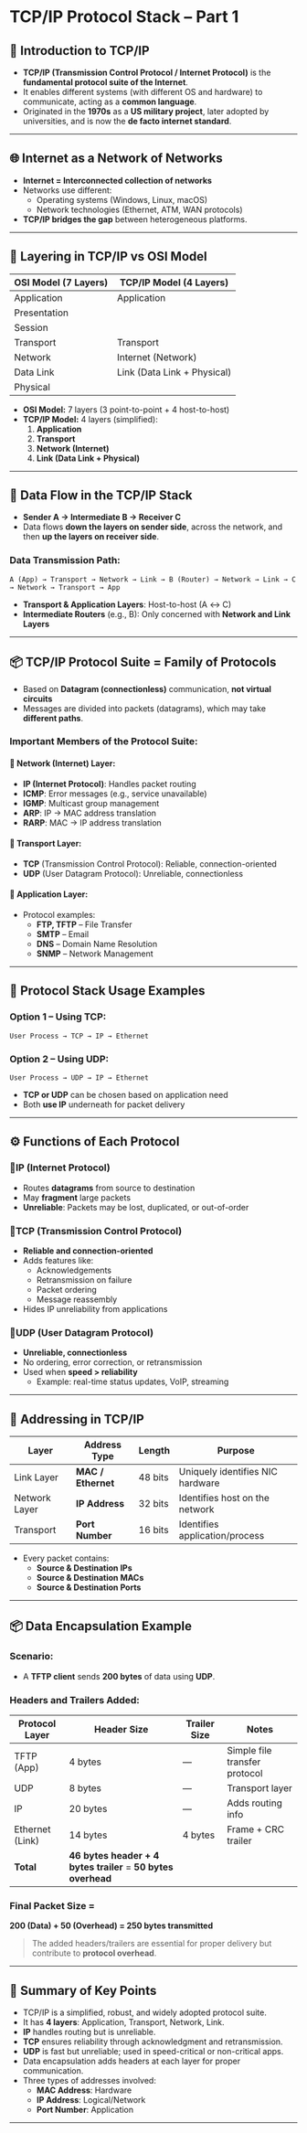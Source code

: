 # **TCP/IP Protocol Stack – Part 1**

## 📌 Introduction to TCP/IP

- **TCP/IP (Transmission Control Protocol / Internet Protocol)** is the **fundamental protocol suite of the Internet**.
- It enables different systems (with different OS and hardware) to communicate, acting as a **common language**.
- Originated in the **1970s** as a **US military project**, later adopted by universities, and is now the **de facto internet standard**.

---

## 🌐 Internet as a Network of Networks

- **Internet = Interconnected collection of networks**
- Networks use different:
    - Operating systems (Windows, Linux, macOS)
    - Network technologies (Ethernet, ATM, WAN protocols)
- **TCP/IP bridges the gap** between heterogeneous platforms.

---

## 📶 Layering in TCP/IP vs OSI Model

|OSI Model (7 Layers)|TCP/IP Model (4 Layers)|
|---|---|
|Application|Application|
|Presentation||
|Session||
|Transport|Transport|
|Network|Internet (Network)|
|Data Link|Link (Data Link + Physical)|
|Physical||

- **OSI Model:** 7 layers (3 point-to-point + 4 host-to-host)
- **TCP/IP Model:** 4 layers (simplified):
    1. **Application**
    2. **Transport**
    3. **Network (Internet)**
    4. **Link (Data Link + Physical)**

---

## 🔁 Data Flow in the TCP/IP Stack

- **Sender A → Intermediate B → Receiver C**
- Data flows **down the layers on sender side**, across the network, and then **up the layers on receiver side**.

### Data Transmission Path:

```
A (App) → Transport → Network → Link → B (Router) → Network → Link → C → Network → Transport → App
```

- **Transport & Application Layers**: Host-to-host (A ↔ C)
- **Intermediate Routers** (e.g., B): Only concerned with **Network and Link Layers**

---

## 📦 TCP/IP Protocol Suite = Family of Protocols

- Based on **Datagram (connectionless)** communication, **not virtual circuits**
- Messages are divided into packets (datagrams), which may take **different paths**.
    

### Important Members of the Protocol Suite:

#### 🔹 Network (Internet) Layer:

- **IP (Internet Protocol)**: Handles packet routing
- **ICMP**: Error messages (e.g., service unavailable)
- **IGMP**: Multicast group management
- **ARP**: IP → MAC address translation
- **RARP**: MAC → IP address translation

#### 🔹 Transport Layer:

- **TCP** (Transmission Control Protocol): Reliable, connection-oriented
- **UDP** (User Datagram Protocol): Unreliable, connectionless

#### 🔹 Application Layer:

- Protocol examples:
    - **FTP, TFTP** – File Transfer
    - **SMTP** – Email
    - **DNS** – Domain Name Resolution
    - **SNMP** – Network Management

---

## 🔁 Protocol Stack Usage Examples

### Option 1 – Using TCP:

```
User Process → TCP → IP → Ethernet
```

### Option 2 – Using UDP:

```
User Process → UDP → IP → Ethernet
```

- **TCP or UDP** can be chosen based on application need
- Both **use IP** underneath for packet delivery

---

## ⚙️ Functions of Each Protocol

### 📍IP (Internet Protocol)

- Routes **datagrams** from source to destination
- May **fragment** large packets
- **Unreliable**: Packets may be lost, duplicated, or out-of-order

### 📍TCP (Transmission Control Protocol)

- **Reliable and connection-oriented**
- Adds features like:
    - Acknowledgements
    - Retransmission on failure
    - Packet ordering
    - Message reassembly
- Hides IP unreliability from applications
    

### 📍UDP (User Datagram Protocol)

- **Unreliable, connectionless**
- No ordering, error correction, or retransmission
- Used when **speed > reliability**
    - Example: real-time status updates, VoIP, streaming

---

## 🧾 Addressing in TCP/IP

|Layer|Address Type|Length|Purpose|
|---|---|---|---|
|Link Layer|**MAC / Ethernet**|48 bits|Uniquely identifies NIC hardware|
|Network Layer|**IP Address**|32 bits|Identifies host on the network|
|Transport|**Port Number**|16 bits|Identifies application/process|

- Every packet contains:
    - **Source & Destination IPs**
    - **Source & Destination MACs**
    - **Source & Destination Ports**

---

## 📦 Data Encapsulation Example

### Scenario:

- A **TFTP client** sends **200 bytes** of data using **UDP**.

### Headers and Trailers Added:

|Protocol Layer|Header Size|Trailer Size|Notes|
|---|---|---|---|
|TFTP (App)|4 bytes|—|Simple file transfer protocol|
|UDP|8 bytes|—|Transport layer|
|IP|20 bytes|—|Adds routing info|
|Ethernet (Link)|14 bytes|4 bytes|Frame + CRC trailer|
|**Total**|**46 bytes header + 4 bytes trailer** = **50 bytes overhead**|||

### Final Packet Size =

**200 (Data) + 50 (Overhead) = 250 bytes transmitted**

> The added headers/trailers are essential for proper delivery but contribute to **protocol overhead**.

---

## 📌 Summary of Key Points

- TCP/IP is a simplified, robust, and widely adopted protocol suite.
- It has **4 layers**: Application, Transport, Network, Link.
- **IP** handles routing but is unreliable.
- **TCP** ensures reliability through acknowledgment and retransmission.
- **UDP** is fast but unreliable; used in speed-critical or non-critical apps.
- Data encapsulation adds headers at each layer for proper communication.
- Three types of addresses involved:
    - **MAC Address**: Hardware
    - **IP Address**: Logical/Network
    - **Port Number**: Application

---